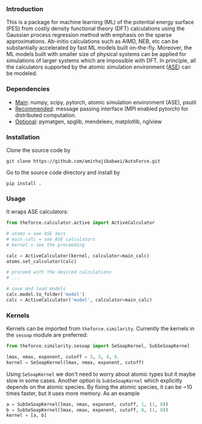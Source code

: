 <!-- #region -->
### Introduction
This is a package for machine learning (ML) of the potential energy surface (PES)
from costly density functional theory (DFT) calculations using the Gaussian process 
regression method with emphasis on the sparse approximations.
Ab-initio calculations such as AIMD, NEB, etc can be substantially accelerated by 
fast ML models built on-the-fly.
Moreover, the ML models built with smaller size of physical systems can be applied
for simulations of larger systems which are impossible with DFT.
In principle, all the calculators supported by the atomic simulation environment 
([ASE](https://wiki.fysik.dtu.dk/ase/)) can be modeled.


### Dependencies
* <ins>Main</ins>: numpy, scipy, pytorch, atomic simulation environment (ASE), psutil
* <ins>Recommended</ins>: message passing interface (MPI enabled pytorch) for distributed computation.
* <ins>Optional</ins>: pymatgen, spglib, mendeleev, matplotlib, nglview

### Installation
Clone the source code by
```shell
git clone https://github.com/amirhajibabaei/AutoForce.git
```
Go to the source code directory and install by
```shell
pip install .
```

### Usage
It wraps ASE calculators:

```python
from theforce.calculator.active import ActiveCalculator

# atoms = see ASE docs
# main_calc = see ASE calculators
# kernel = see the proceeding

calc = ActiveCalculator(kernel, calculator=main_calc)
atoms.set_calculator(calc)

# proceed with the desired calculations
# ...

# save and load models
calc.model.to_folder('model')
calc = ActiveCalculator('model', calculator=main_calc)
```

### Kernels

Kernels can be imported from `theforce.similarity`.
Currently the kernels in the `sesoap` module are preferred:
```python
from theforce.similarity.sesoap import SeSoapKernel, SubSeSoapKernel

lmax, nmax, exponent, cutoff = 3, 3, 4, 6.
kernel = SeSoapKernel(lmax, nmax, exponent, cutoff)
```
Using `SeSoapKernel` we don't need to worry about atomic types
but it maybe slow in some cases. 
Another option is `SubSeSoapKernel` which explicitly depends on the atomic species.
By fixing the atomic species, it can be ~10 times faster, but it uses more memory.
As an example
```python
a = SubSeSoapKernel(lmax, nmax, exponent, cutoff, 1, (1, 8))
b = SubSeSoapKernel(lmax, nmax, exponent, cutoff, 8, (1, 8))
kernel = [a, b]
```
<!-- #endregion -->
